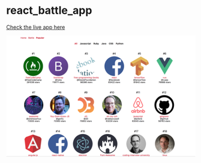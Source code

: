 # react_battle_app
[Check the live app here](https://rt-github-app.firebaseapp.com/popular)

![Screen shot](popularrepos.png)
